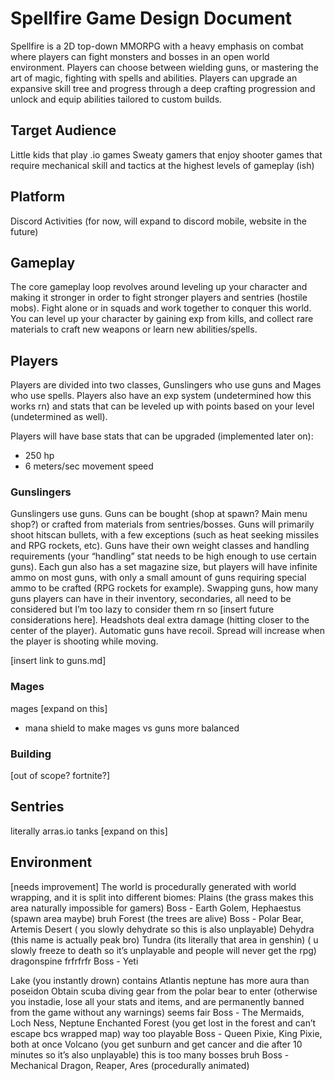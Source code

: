 # Spellfire Game Design Document
Spellfire is a 2D top-down MMORPG with a heavy emphasis on combat where players can fight monsters and bosses in an open world environment. Players can choose between wielding guns, or mastering the art of magic, fighting with spells and abilities. Players can upgrade an expansive skill tree and progress through a deep crafting progression and unlock and equip abilities tailored to custom builds.

## Target Audience
Little kids that play .io games
Sweaty gamers that enjoy shooter games that require mechanical skill and tactics at the highest levels of gameplay (ish)

## Platform
Discord Activities (for now, will expand to discord mobile, website in the future)

## Gameplay
The core gameplay loop revolves around leveling up your character and making it stronger in order to fight stronger players and sentries (hostile mobs). Fight alone or in squads and work together to conquer this world. You can level up your character by gaining exp from kills, and collect rare materials to craft new weapons or learn new abilities/spells.

## Players
Players are divided into two classes, Gunslingers who use guns and Mages who use spells. Players also have an exp system (undetermined how this works rn) and stats that can be leveled up with points based on your level (undetermined as well).

Players will have base stats that can be upgraded (implemented later on):
- 250 hp
- 6 meters/sec movement speed

### Gunslingers
Gunslingers use guns. Guns can be bought (shop at spawn? Main menu shop?) or crafted from materials from sentries/bosses. Guns will primarily shoot hitscan bullets, with a few exceptions (such as heat seeking missiles and RPG rockets, etc). Guns have their own weight classes and handling requirements (your “handling” stat needs to be high enough to use certain guns). Each gun also has a set magazine size, but players will have infinite ammo on most guns, with only a small amount of guns requiring special ammo to be crafted (RPG rockets for example). Swapping guns, how many guns players can have in their inventory, secondaries, all need to be considered but I’m too lazy to consider them rn so [insert future considerations here]. Headshots deal extra damage (hitting closer to the center of the player). Automatic guns have recoil. Spread will increase when the player is shooting while moving.

[insert link to guns.md]

### Mages
mages [expand on this]
- mana shield to make mages vs guns more balanced

### Building
[out of scope? fortnite?]

## Sentries
literally arras.io tanks [expand on this]

## Environment
[needs improvement]
The world is procedurally generated with world wrapping, and it is split into different biomes:
Plains (the grass makes this area naturally impossible for gamers) 
Boss - Earth Golem, Hephaestus (spawn area maybe)
bruh
Forest (the trees are alive)
Boss - Polar Bear, Artemis 
Desert ( you slowly dehydrate so this is also unplayable)
Dehydra (this name is actually peak bro)
Tundra (its literally that area in genshin) ( u slowly freeze to death so it’s unplayable and people will never get the rpg) dragonspine frfrfrfr
Boss - Yeti

Lake (you instantly drown)
contains Atlantis
neptune has more aura than poseidon
Obtain scuba diving gear from the polar bear to enter (otherwise you instadie, lose all your stats and items, and are permanently banned from the game without any warnings) seems fair
Boss - The Mermaids, Loch Ness, Neptune
Enchanted Forest (you get lost in the forest and can’t escape bcs wrapped map) way too playable
Boss - Queen Pixie, King Pixie, both at once
Volcano (you get sunburn and get cancer and die after 10 minutes so it’s also unplayable) this is too many bosses bruh
Boss - Mechanical Dragon, Reaper, Ares (procedurally animated)
